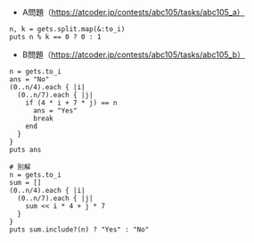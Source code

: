 - A問題（https://atcoder.jp/contests/abc105/tasks/abc105_a）

```
n, k = gets.split.map(&:to_i)
puts n % k == 0 ? 0 : 1
```

- B問題（https://atcoder.jp/contests/abc105/tasks/abc105_b）
```
n = gets.to_i
ans = "No"
(0..n/4).each { |i|
  (0..n/7).each { |j|
    if (4 * i + 7 * j) == n
      ans = "Yes"
      break
    end
  }
}
puts ans

# 別解
n = gets.to_i
sum = []
(0..n/4).each { |i|
  (0..n/7).each { |j|
    sum << i * 4 + j * 7
  }
}
puts sum.include?(n) ? "Yes" : "No"
```

